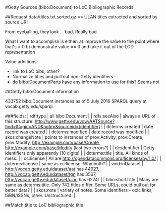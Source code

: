 #Getty Sources (bibo:Document) to LoC Bibliographic Records

##Request
data/titles.txt.sorted.gz == ULAN titles extracted and sorted by source URI

From eyeballing, they look ... bad. Really bad.

What I want to accomplish is either:
  a) improve the value to the point where that's > 0
  b) demonstrate value == 0 and take it out of the LOD representation

Value additions:
  - link to LoC bibs, other?
  - Normalize titles and pull out non-Getty identifiers
  - do bibo:DocumentParts have any information to use for this? Seems not

##Getty bibo:Document information

433752 bibo:Document instances as of 5 July 2016 SPARQL query at vocab.getty.edu/sparql.

###fields:
| rdf:type | all bibo:Document |
| rdfs:seeAlso | always a URL of this structure: http://www.getty.edu/vow/AATSource?find=&logic=AND&note=&sourceid=[identifier]  |
| dcterms:created | date record was created  |
| dcterms:modified | date record was modified  |
| skos:changeNote | points to instances of prov:Activity, prov:Create, prov:Modify, http://example.com/base/Create, http://example.com/base/Modify (last two errors?) |
| dc:identifier | Getty identifiers only apparently (10 digits) |
| dcterms:title | title. All kinds of mess. |
| cc:license | All are http://opendatacommons.org/licenses/by/1.0/ |
| dcterms:license | same as cc:license. Why both? |
| void:inDataset | http://vocab.getty.edu/dataset/aat	has 44927, http://vocab.getty.edu/dataset/tgn	has 3567, http://vocab.getty.edu/dataset/ulan	has 62741 |
| bibo:shortTitle | Many are same as dcterms:title. Only 742 titles differ. Some URLs, could pull out for better data? |
| skos:note | variety of notes. Some identifiers - oclc links, ISBN/ISSNs, other. Unstructured. |

##Match title to LoC bibliographic title
